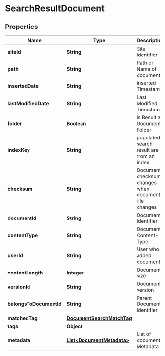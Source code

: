 

# SearchResultDocument


## Properties

| Name | Type | Description | Notes |
|------------ | ------------- | ------------- | -------------|
|**siteId** | **String** | Site Identifier |  [optional] |
|**path** | **String** | Path or Name of document |  [optional] |
|**insertedDate** | **String** | Inserted Timestamp |  [optional] |
|**lastModifiedDate** | **String** | Last Modified Timestamp |  [optional] |
|**folder** | **Boolean** | Is Result a Document Folder |  [optional] |
|**indexKey** | **String** | populated if search result are from an index |  [optional] |
|**checksum** | **String** | Document checksum, changes when document file changes |  [optional] |
|**documentId** | **String** | Document Identifier |  [optional] |
|**contentType** | **String** | Document Content-Type |  [optional] |
|**userId** | **String** | User who added document |  [optional] |
|**contentLength** | **Integer** | Document size |  [optional] |
|**versionId** | **String** | Document version |  [optional] |
|**belongsToDocumentId** | **String** | Parent Document Identifier |  [optional] |
|**matchedTag** | [**DocumentSearchMatchTag**](DocumentSearchMatchTag.md) |  |  [optional] |
|**tags** | **Object** |  |  [optional] |
|**metadata** | [**List&lt;DocumentMetadata&gt;**](DocumentMetadata.md) | List of document Metadata |  [optional] |



